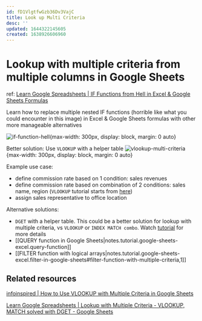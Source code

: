 ```yaml
---
id: fD1VlgtfwGzb36Dv3VajC
title: Look up Multi Criteria
desc: ''
updated: 1644322145605
created: 1638926606960
---
```

# Lookup with multiple criteria from multiple columns in Google Sheets

ref: [Learn Google Spreadsheets | IF Functions from Hell in Excel & Google Sheets Formulas](https://www.youtube.com/watch?v=6cwZoKdZh94)

Learn how to replace multiple nested IF functions (horrible like what you could encounter in this image) in Excel & Google Sheets formulas with other more manageable alternatives

![if-function-hell](https://i.imgur.com/PPP75Vv.jpg){max-width: 300px, display: block, margin: 0 auto}

Better solution: Use `VLOOKUP` with a helper table
![vlookup-multi-criteria](https://infoinspired.com/wp-content/uploads/2019/11/vlookup-multi-columns-29111.jpg){max-width: 300px, display: block, margin: 0 auto}

Example use case:
- define commission rate based on 1 condition: sales revenues
- define commission rate based on combination of 2 conditions: sales name, region (`VLOOKUP` tutorial starts from [here](https://youtu.be/6cwZoKdZh94?t=691))
- assign sales representative to office location

Alternative solutions: 
- `DGET` with a helper table. This could be a better solution for lookup with multiple criteria, vs `VLOOKUP` or `INDEX MATCH combo`. Watch [tutorial](https://www.youtube.com/watch?v=lipWG59UJts) for more details
- [[QUERY function in Google Sheets|notes.tutorial.google-sheets-excel.query-function]]
- [[FILTER function with logical arrays|notes.tutorial.google-sheets-excel.filter-in-google-sheets#filter-function-with-multiple-criteria,1]]

## Related resources

[infoinspired | How to Use VLOOKUP with Multiple Criteria in Google Sheets](https://infoinspired.com/google-docs/spreadsheet/vlookup-with-multiple-criteria-in-google-sheets)

[Learn Google Spreadsheets | Lookup with Multiple Criteria - VLOOKUP, MATCH solved with DGET - Google Sheets](https://www.youtube.com/watch?v=lipWG59UJts)